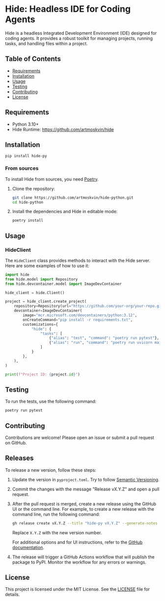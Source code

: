# Hide: Headless IDE for Coding Agents

Hide is a headless Integrated Development Environment (IDE) designed for coding agents. It provides a robust toolkit for managing projects, running tasks, and handling files within a project.

## Table of Contents
- [Requirements](#requirements)
- [Installation](#installation)
- [Usage](#usage)
- [Testing](#testing)
- [Contributing](#contributing)
- [License](#license)

## Requirements

- Python 3.10+
- Hide Runtime: https://github.com/artmoskvin/hide

## Installation

`pip install hide-py`

### From sources

To install Hide from sources, you need [Poetry](https://python-poetry.org/).

1. Clone the repository:
    ```sh
    git clone https://github.com/artmoskvin/hide-python.git
    cd hide-python
    ```

2. Install the dependencies and Hide in editable mode:
    ```sh
    poetry install
    ```

## Usage

### HideClient

The `HideClient` class provides methods to interact with the Hide server. Here are some examples of how to use it:

```python
import hide
from hide.model import Repository
from hide.devcontainer.model import ImageDevContainer

hide_client = hide.Client()

project = hide_client.create_project(
    repository=Repository(url="https://github.com/your-org/your-repo.git"),
    devcontainer=ImageDevContainer(
        image="mcr.microsoft.com/devcontainers/python:3.12",
        onCreateCommand="pip install -r requirements.txt",
        customizations={
            "hide": {
                "tasks": [
                    {"alias": "test", "command": "poetry run pytest"},
                    {"alias": "run", "command": "poetry run uvicorn main:main"},
                ]
            }
        },
    ),
)

print(f"Project ID: {project.id}")
```

## Testing

To run the tests, use the following command:

```sh
poetry run pytest
```

## Contributing

Contributions are welcome! Please open an issue or submit a pull request on GitHub.

## Releases

To release a new version, follow these steps:

1. Update the version in `pyproject.toml`. Try to follow [Semantic Versioning](https://semver.org/).
2. Commit the changes with the message "Release vX.Y.Z" and open a pull request.
3. After the pull request is merged, create a new release using the GitHub UI or the command line. For example, to create a new release with the command line, run the following command:

    ```bash
    gh release create vX.Y.Z --title "hide-py vX.Y.Z" --generate-notes
    ```

    Replace `X.Y.Z` with the new version number.

    For additional options and for UI instructions, refer to the [GitHub documentation](https://docs.github.com/en/repositories/releasing-projects-on-github/managing-releases-in-a-repository).

4. The release will trigger a GitHub Actions workflow that will publish the package to PyPI. Monitor the workflow for any errors or warnings.

## License

This project is licensed under the MIT License. See the [LICENSE](LICENSE) file for details.
